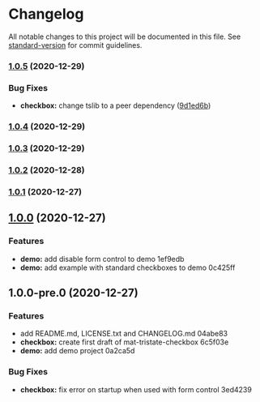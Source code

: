 # Changelog

All notable changes to this project will be documented in this file. See [standard-version](https://github.com/conventional-changelog/standard-version) for commit guidelines.

### [1.0.5](https://github.com/BePo65/mat-tristate-checkbox/compare/v1.0.4...v1.0.5) (2020-12-29)


### Bug Fixes

* **checkbox:** change tslib to a peer dependency ([9d1ed6b](https://github.com/BePo65/mat-tristate-checkbox/commit/9d1ed6bc73fcbeff82c53db20d31fc8368e84f28))

### [1.0.4](https://github.com/BePo65/mat-tristate-checkbox/compare/v1.0.3...v1.0.4) (2020-12-29)

### [1.0.3](https://github.com/BePo65/mat-tristate-checkbox/compare/v1.0.2...v1.0.3) (2020-12-29)

### [1.0.2](https://github.com/BePo65/bepo65-mat-tristate-checkbox/compare/v1.0.1...v1.0.2) (2020-12-28)

### [1.0.1](///compare/v1.0.0...v1.0.1) (2020-12-27)

## [1.0.0](///compare/v1.0.0-pre.0...v1.0.0) (2020-12-27)


### Features

* **demo:** add disable form control to demo 1ef9edb
* **demo:** add example with standard checkboxes to demo 0c425ff

## 1.0.0-pre.0 (2020-12-27)


### Features

* add README.md, LICENSE.txt and CHANGELOG.md 04abe83
* **checkbox:** create first draft of mat-tristate-checkbox 6c5f03e
* **demo:** add demo project 0a2ca5d


### Bug Fixes

* **checkbox:** fix error on startup when used with form control 3ed4239
